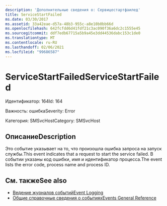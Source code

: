 ```yaml
---
description: 'Дополнительные сведения о: Сервицестартфаилед'
title: ServiceStartFailed
ms.date: 03/30/2017
ms.assetid: 33a42eae-d57a-48b3-955c-a8e10b0bb66d
ms.openlocfilehash: 642fcfdd6d41fdf21c3ac090f36a6dc2c1555e45
ms.sourcegitcommit: ddf7edb67715a5b9a45e3dd44536dabc153c1de0
ms.translationtype: MT
ms.contentlocale: ru-RU
ms.lasthandoff: 02/06/2021
ms.locfileid: "99686587"
---
```

# <a name="servicestartfailed"></a><span data-ttu-id="a0787-103">ServiceStartFailed</span><span class="sxs-lookup"><span data-stu-id="a0787-103">ServiceStartFailed</span></span>

<span data-ttu-id="a0787-104">Идентификатор: 164</span><span class="sxs-lookup"><span data-stu-id="a0787-104">Id: 164</span></span>  
  
 <span data-ttu-id="a0787-105">Важность: ошибка</span><span class="sxs-lookup"><span data-stu-id="a0787-105">Severity: Error</span></span>  
  
 <span data-ttu-id="a0787-106">Категория: SMSvcHost</span><span class="sxs-lookup"><span data-stu-id="a0787-106">Category: SMSvcHost</span></span>  
  
## <a name="description"></a><span data-ttu-id="a0787-107">Описание</span><span class="sxs-lookup"><span data-stu-id="a0787-107">Description</span></span>  

 <span data-ttu-id="a0787-108">Это событие указывает на то, что произошла ошибка запроса на запуск службы.</span><span class="sxs-lookup"><span data-stu-id="a0787-108">This event indicates that a request to start the service failed.</span></span> <span data-ttu-id="a0787-109">В событии указаны код ошибки, имя и идентификатор процесса.</span><span class="sxs-lookup"><span data-stu-id="a0787-109">The event lists the error code, process name and process ID.</span></span>  
  
## <a name="see-also"></a><span data-ttu-id="a0787-110">См. также</span><span class="sxs-lookup"><span data-stu-id="a0787-110">See also</span></span>

- [<span data-ttu-id="a0787-111">Ведение журналов событий</span><span class="sxs-lookup"><span data-stu-id="a0787-111">Event Logging</span></span>](index.md)
- [<span data-ttu-id="a0787-112">Общие справочные сведения о событиях</span><span class="sxs-lookup"><span data-stu-id="a0787-112">Events General Reference</span></span>](events-general-reference.md)
